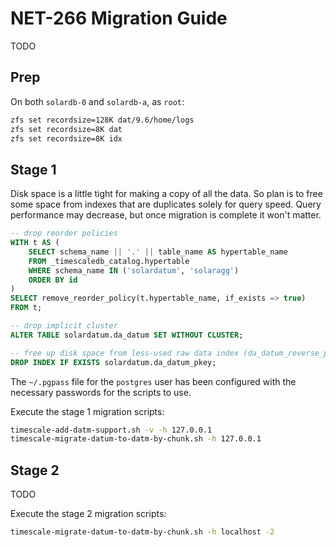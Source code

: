 # NET-266 Migration Guide

TODO

## Prep

On both `solardb-0` and `solardb-a`, as `root`:

```sh
zfs set recordsize=128K dat/9.6/home/logs
zfs set recordsize=8K dat
zfs set recordsize=8K idx
```

## Stage 1

Disk space is a little tight for making a copy of all the data. So plan is to free some space
from indexes that are duplicates solely for query speed. Query performance may decrease, but
once migration is complete it won't matter.

```sql
-- drop reorder policies
WITH t AS (
	SELECT schema_name || '.' || table_name AS hypertable_name
	FROM _timescaledb_catalog.hypertable
	WHERE schema_name IN ('solardatum', 'solaragg')
	ORDER BY id
)
SELECT remove_reorder_policy(t.hypertable_name, if_exists => true)
FROM t;

-- drop implicit cluster
ALTER TABLE solardatum.da_datum SET WITHOUT CLUSTER;

-- free up disk space from less-used raw data index (da_datum_reverse_pkey)
DROP INDEX IF EXISTS solardatum.da_datum_pkey;

```

The `~/.pgpass` file for the `postgres` user has been configured with the necessary passwords
for the scripts to use.

Execute the stage 1 migration scripts:

```sh
timescale-add-datm-support.sh -v -h 127.0.0.1
timescale-migrate-datum-to-datm-by-chunk.sh -h 127.0.0.1
```

## Stage 2

TODO

Execute the stage 2 migration scripts:

```sh
timescale-migrate-datum-to-datm-by-chunk.sh -h localhost -2
```
